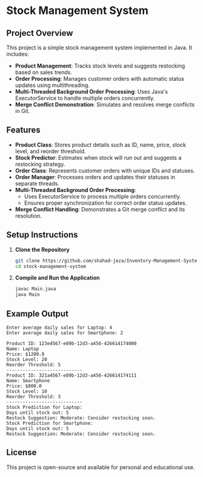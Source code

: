 # Stock Management System

## Project Overview
This project is a simple stock management system implemented in Java. It includes:

- **Product Management**: Tracks stock levels and suggests restocking based on sales trends.
- **Order Processing**: Manages customer orders with automatic status updates using multithreading.
- **Multi-Threaded Background Order Processing**: Uses Java's ExecutorService to handle multiple orders concurrently.
- **Merge Conflict Demonstration**: Simulates and resolves merge conflicts in Git.

## Features
- **Product Class**: Stores product details such as ID, name, price, stock level, and reorder threshold.
- **Stock Predictor**: Estimates when stock will run out and suggests a restocking strategy.
- **Order Class**: Represents customer orders with unique IDs and statuses.
- **Order Manager**: Processes orders and updates their statuses in separate threads.
- **Multi-Threaded Background Order Processing**: 
  - Uses ExecutorService to process multiple orders concurrently.
  - Ensures proper synchronization for correct order status updates.
- **Merge Conflict Handling**: Demonstrates a Git merge conflict and its resolution.

## Setup Instructions
1. **Clone the Repository**
   ```bash
   git clone https://github.com/shahad-jeza/Inventory-Management-System.git
   cd stock-management-system
   ```

2. **Compile and Run the Application**
   ```bash
   javac Main.java
   java Main
   ```



## Example Output
```
Enter average daily sales for Laptop: 4
Enter average daily sales for Smartphone: 2

Product ID: 123e4567-e89b-12d3-a456-426614174000
Name: Laptop
Price: $1200.0
Stock Level: 20
Reorder Threshold: 5
----------------------------
Product ID: 321a4567-e89b-12d3-a456-426614174111
Name: Smartphone
Price: $800.0
Stock Level: 10
Reorder Threshold: 3
----------------------------
Stock Prediction for Laptop:
Days until stock out: 5
Restock Suggestion: Moderate: Consider restocking soon.
Stock Prediction for Smartphone:
Days until stock out: 5
Restock Suggestion: Moderate: Consider restocking soon.
```

## License
This project is open-source and available for personal and educational use.



